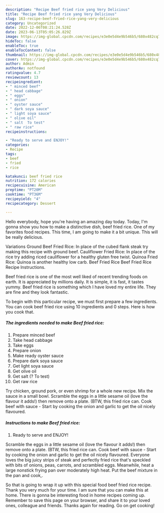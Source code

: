 ```yaml
---
description: "Recipe Beef fried rice yang Very Delicious"
title: "Recipe Beef fried rice yang Very Delicious"
slug: 163-recipe-beef-fried-rice-yang-very-delicious
category: Uncategorized
date: 2022-12-06T08:21:24.528Z
date: 2023-06-13T05:05:26.829Z
image: https://img-global.cpcdn.com/recipes/e3e0e5d4e9b546b5/680x482cq70/beef-fried-rice-recipe-main-photo.jpg
hideToc: false
enableToc: true
enableTocContent: false
thumbnail: https://img-global.cpcdn.com/recipes/e3e0e5d4e9b546b5/680x482cq70/beef-fried-rice-recipe-main-photo.jpg
cover: https://img-global.cpcdn.com/recipes/e3e0e5d4e9b546b5/680x482cq70/beef-fried-rice-recipe-main-photo.jpg
author: Admin
authorAv: notfound
ratingvalue: 4.7
reviewcount: 13
recipeingredient:
- " minced beef"
- " head cabbage"
- " eggs"
- " onion"
- " oyster sauce"
- " dark soya sauce"
- " light soya sauce"
- " olive oil"
- " salt  To test"
- " raw rice"
recipeinstructions:

- "Ready to serve and ENJOY!"
categories:
- Recipe
tags:
- beef
- fried
- rice

katakunci: beef fried rice 
nutrition: 172 calories
recipecuisine: American
preptime: "PT20M"
cooktime: "PT36M"
recipeyield: "4"
recipecategory: Dessert

---
```



Hello everybody, hope you're having an amazing day today. Today, I'm gonna show you how to make a distinctive dish, beef fried rice. One of my favorites food recipes. This time, I am going to make it a bit unique. This will be really delicious.

Variations Ground Beef Fried Rice: In place of the cubed flank steak try making this recipe with ground beef. Cauliflower Fried Rice: In place of the rice try adding riced cauliflower for a healthy gluten free twist. Quinoa Fried Rice: Quinoa is another healthy low carb. Beef Fried Rice Beef Fried Rice Recipe Instructions.

Beef fried rice is one of the most well liked of recent trending foods on earth. It is appreciated by millions daily. It is simple, it is fast, it tastes yummy. Beef fried rice is something which I have loved my entire life. They are fine and they look fantastic.


To begin with this particular recipe, we must first prepare a few ingredients. You can cook beef fried rice using 10 ingredients and 0 steps. Here is how you cook that.

<!--inarticleads1-->

##### The ingredients needed to make Beef fried rice:

1. Prepare  minced beef
1. Take  head cabbage
1. Take  eggs
1. Prepare  onion
1. Make ready  oyster sauce
1. Prepare  dark soya sauce
1. Get  light soya sauce
1. Get  olive oil
1. Get  salt (? To test)
1. Get  raw rice


Try chicken, ground pork, or even shrimp for a whole new recipe. Mix the sauce in a small bowl. Scramble the eggs in a little sesame oil (love the flavour it adds!) then remove onto a plate. (BTW, this fried rice can. Cook beef with sauce - Start by cooking the onion and garlic to get the oil nicely flavoured. 

<!--inarticleads2-->

##### Instructions to make Beef fried rice:


1. Ready to serve and ENJOY!

Scramble the eggs in a little sesame oil (love the flavour it adds!) then remove onto a plate. (BTW, this fried rice can. Cook beef with sauce - Start by cooking the onion and garlic to get the oil nicely flavoured. Everyone loves the big juicy strips of steak and perfectly fried rice that&#39;s speckled with bits of onions, peas, carrots, and scrambled eggs. Meanwhile, heat a large nonstick frying pan over moderately high heat. Put the beef mixture in the pan and cook,. 

So that is going to wrap it up with this special food beef fried rice recipe. Thank you very much for your time. I am sure that you can make this at home. There is gonna be interesting food in home recipes coming up. Remember to save this page on your browser, and share it to your loved ones, colleague and friends. Thanks again for reading. Go on get cooking!
